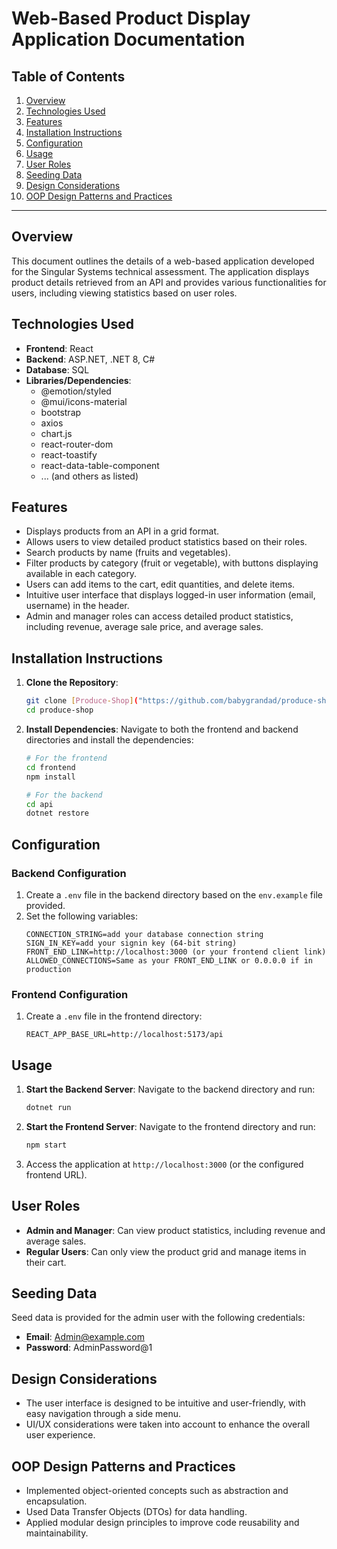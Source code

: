 # Web-Based Product Display Application Documentation

## Table of Contents
1. [Overview](#overview)
2. [Technologies Used](#technologies-used)
3. [Features](#features)
4. [Installation Instructions](#installation-instructions)
5. [Configuration](#configuration)
6. [Usage](#usage)
7. [User Roles](#user-roles)
8. [Seeding Data](#seeding-data)
9. [Design Considerations](#design-considerations)
10. [OOP Design Patterns and Practices](#oop-design-patterns-and-practices)

---

## Overview
This document outlines the details of a web-based application developed for the Singular Systems technical assessment. The application displays product details retrieved from an API and provides various functionalities for users, including viewing statistics based on user roles.

## Technologies Used
- **Frontend**: React
- **Backend**: ASP.NET, .NET 8, C#
- **Database**: SQL
- **Libraries/Dependencies**:
  - @emotion/styled
  - @mui/icons-material
  - bootstrap
  - axios
  - chart.js
  - react-router-dom
  - react-toastify
  - react-data-table-component
  - ... (and others as listed)

## Features
- Displays products from an API in a grid format.
- Allows users to view detailed product statistics based on their roles.
- Search products by name (fruits and vegetables).
- Filter products by category (fruit or vegetable), with buttons displaying available in each category.
- Users can add items to the cart, edit quantities, and delete items.
- Intuitive user interface that displays logged-in user information (email, username) in the header.
- Admin and manager roles can access detailed product statistics, including revenue, average sale price, and average sales.

## Installation Instructions
1. **Clone the Repository**:
   ```bash
   git clone [Produce-Shop]("https://github.com/babygrandad/produce-shop.git")
   cd produce-shop
   ```

2. **Install Dependencies**:
   Navigate to both the frontend and backend directories and install the dependencies:
   ```bash
   # For the frontend
   cd frontend
   npm install

   # For the backend
   cd api
   dotnet restore
   ```

## Configuration
### Backend Configuration
1. Create a `.env` file in the backend directory based on the `env.example` file provided.
2. Set the following variables:
   ```plaintext
   CONNECTION_STRING=add your database connection string
   SIGN_IN_KEY=add your signin key (64-bit string)
   FRONT_END_LINK=http://localhost:3000 (or your frontend client link)
   ALLOWED_CONNECTIONS=Same as your FRONT_END_LINK or 0.0.0.0 if in production
   ```

### Frontend Configuration
1. Create a `.env` file in the frontend directory:
   ```plaintext
   REACT_APP_BASE_URL=http://localhost:5173/api
   ```

## Usage
1. **Start the Backend Server**:
   Navigate to the backend directory and run:
   ```bash
   dotnet run
   ```

2. **Start the Frontend Server**:
   Navigate to the frontend directory and run:
   ```bash
   npm start
   ```

3. Access the application at `http://localhost:3000` (or the configured frontend URL).

## User Roles
- **Admin and Manager**: Can view product statistics, including revenue and average sales.
- **Regular Users**: Can only view the product grid and manage items in their cart.

## Seeding Data
Seed data is provided for the admin user with the following credentials:
- **Email**: Admin@example.com
- **Password**: AdminPassword@1

## Design Considerations
- The user interface is designed to be intuitive and user-friendly, with easy navigation through a side menu.
- UI/UX considerations were taken into account to enhance the overall user experience.

## OOP Design Patterns and Practices
- Implemented object-oriented concepts such as abstraction and encapsulation.
- Used Data Transfer Objects (DTOs) for data handling.
- Applied modular design principles to improve code reusability and maintainability.
